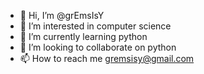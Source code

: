 - 👋 Hi, I’m @grEmsIsY
- 👀 I’m interested in computer science
- 🌱 I’m currently learning python
- 💞️ I’m looking to collaborate on python
- 📫 How to reach me gremsisy@gmail.com

<!---
grEmsIsY/grEmsIsY is a ✨ special ✨ repository because its `README.md` (this file) appears on your GitHub profile.
You can click the Preview link to take a look at your changes.
--->
